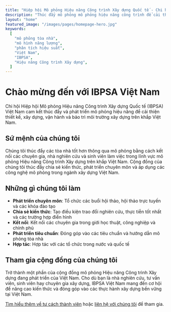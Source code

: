 ```yaml
---
title: "Hiệp hội Mô phỏng Hiệu năng Công trình Xây dựng Quốc tế - Chi hội Việt Nam"
description: "Thúc đẩy mô phỏng mô phỏng hiệu năng công trình để cải thiện thiết kế, xây dựng, vận hành và bảo trì môi trường xây dựng tại Việt Nam."
layout: "home"
featured_image: "/images/pages/homepage-hero.jpg"
keywords:
  [
    "mô phỏng tòa nhà",
    "mô hình năng lượng",
    "phân tích hiệu suất",
    "Việt Nam",
    "IBPSA",
    "Hiệu năng Công trình Xây dựng",
  ]
---
```


# Chào mừng đến với IBPSA Việt Nam

Chi hội Hiệp hội Mô phỏng Hiệu năng Công trình Xây dựng Quốc tế (IBPSA) Việt Nam cam kết thúc đẩy và phát triển mô phỏng hiệu năng để cải thiện thiết kế, xây dựng, vận hành và bảo trì môi trường xây dựng trên khắp Việt Nam.

## Sứ mệnh của chúng tôi

Chúng tôi thúc đẩy các tòa nhà tốt hơn thông qua mô phỏng bằng cách kết nối các chuyên gia, nhà nghiên cứu và sinh viên làm việc trong lĩnh vực mô phỏng Hiệu năng Công trình Xây dựng trên khắp Việt Nam. Cộng đồng của chúng tôi thúc đẩy chia sẻ kiến thức, phát triển chuyên môn và áp dụng các công nghệ mô phỏng trong ngành xây dựng Việt Nam.

## Những gì chúng tôi làm

- **Phát triển chuyên môn**: Tổ chức các buổi hội thảo, hội thảo trực tuyến và các khóa đào tạo
- **Chia sẻ kiến thức**: Tạo điều kiện trao đổi nghiên cứu, thực tiễn tốt nhất và các trường hợp điển hình
- **Kết nối**: Kết nối các chuyên gia trong giới học thuật, công nghiệp và chính phủ
- **Phát triển tiêu chuẩn**: Đóng góp vào các tiêu chuẩn và hướng dẫn mô phỏng tòa nhà
- **Hợp tác**: Hợp tác với các tổ chức trong nước và quốc tế

## Tham gia cộng đồng của chúng tôi

Trở thành một phần của cộng đồng mô phỏng Hiệu năng Công trình Xây dựng đang phát triển của Việt Nam. Cho dù bạn là nhà nghiên cứu, tư vấn viên, sinh viên hay chuyên gia xây dựng, IBPSA Việt Nam mang đến cơ hội để nâng cao kiến thức và đóng góp vào các thực hành xây dựng bền vững tại Việt Nam.

[Tìm hiểu thêm về tư cách thành viên](/membership/) hoặc [liên hệ với chúng tôi](/contact/) để tham gia.
